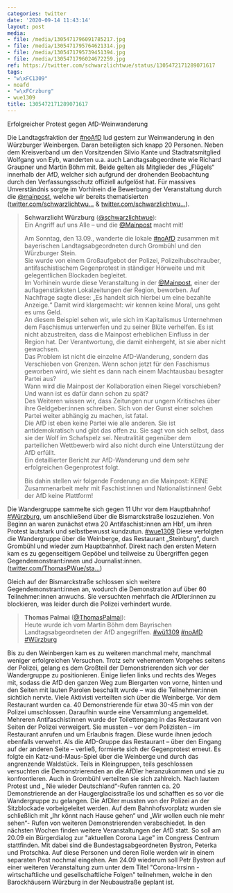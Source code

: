 ```yaml
---
categories: twitter
date: '2020-09-14 11:43:14'
layout: post
media:
- file: /media/1305471796091785217.jpg
- file: /media/1305471795764621314.jpg
- file: /media/1305471795739451394.jpg
- file: /media/1305471796024672259.jpg
ref: https://twitter.com/schwarzlichtwue/status/1305472171289071617
tags:
- "w\xFC1309"
- noafd
- "w\xFCrzburg"
- wue1309
title: 1305472171289071617
---
```

Erfolgreicher Protest gegen AfD-Weinwanderung



Die Landtagsfraktion der [#noAfD](/t/noafd) lud gestern zur Weinwanderung in den Würzburger Weinbergen. Daran beteiligten sich knapp 20 Personen. Neben dem Kreisverband um den Vorsitzenden Silvio Kante und Stadtratsmitglied Wolfgang von Eyb,  wanderten u.a. auch Landtagsabgeordnete wie Richard Graupner und Martin Böhm mit. Beide gelten als Mitglieder des „Flügels“ innerhalb der AfD, welcher sich aufgrund der drohenden Beobachtung durch den Verfassungsschutz offiziell aufgelöst hat.
Für massives Unverständnis sorgte im Vorhinein die Bewerbung der Veranstaltung durch die [@mainpost](https://twitter.com/mainpost), welche wir bereits thematisierten ([twitter.com/schwarzlichtwu…](https://twitter.com/schwarzlichtwue/status/1305140741392531456) &amp; [twitter.com/schwarzlichtwu…](https://twitter.com/schwarzlichtwue/status/1305140741392531456)).
> <b>Schwarzlicht Würzburg</b> ([@schwarzlichtwue](https://twitter.com/schwarzlichtwue)):  
>Ein Angriff auf uns Alle – und die [@Mainpost](https://twitter.com/Mainpost) macht mit!  
>  
>Am Sonntag, den 13.09., wanderte die lokale [#noAfD](/t/noafd) zusammen mit bayerischen Landtagsabgeordneten durch Grombühl und den Würzburger Stein.   
>Sie wurde von einem Großaufgebot der Polizei, Polizeihubschrauber, antifaschistischem Gegenprotest in ständiger Hörweite und mit gelegentlichen Blockaden begleitet.  
>Im Vorhinein wurde diese Veranstaltung in der [@Mainpost](https://twitter.com/Mainpost), einer der auflagenstärksten Lokalzeitungen der Region, beworben. Auf Nachfrage sagte diese: „Es handelt sich hierbei um eine bezahlte Anzeige.“ Damit wird klargemacht: wir kennen keine Moral, uns geht es ums Geld.  
>An diesem Beispiel sehen wir, wie sich im Kapitalismus Unternehmen dem Faschismus unterwerfen und zu seiner Blüte verhelfen. Es ist nicht abzustreiten, dass die Mainpost erheblichen Einfluss in der Region hat. Der Verantwortung, die damit einhergeht, ist sie aber nicht gewachsen.  
>Das Problem ist nicht die einzelne AfD-Wanderung, sondern das Verschieben von Grenzen. Wenn schon jetzt für den Faschismus geworben wird, wie sieht es dann nach einem Machtausbau besagter Partei aus?  
>Wann wird die Mainpost der Kollaboration einen Riegel vorschieben? Und wann ist es dafür dann schon zu spät?  
>Des Weiteren wissen wir, dass Zeitungen nur ungern Kritisches über ihre Geldgeber:innen schreiben. Sich von der Gunst einer solchen Partei weiter abhängig zu machen, ist fatal.  
>Die AfD ist eben keine Partei wie alle anderen. Sie ist antidemokratisch und gibt das offen zu. Sie sagt von sich selbst, dass sie der Wolf im Schafspelz sei. Neutralität gegenüber dem parteilichen Wettbewerb wird also nicht durch eine Unterstützung der AfD erfüllt.  
>Ein detaillierter Bericht zur AfD-Wanderung und dem sehr erfolgreichen Gegenprotest folgt.  
>  
>Bis dahin stellen wir folgende Forderung an die Mainpost: KEINE Zusammenarbeit mehr mit Faschist:innen und Nationalist:innen! Gebt der AfD keine Plattform!  


Die Wandergruppe sammelte sich gegen 11 Uhr vor dem Hauptbahnhof [#Würzburg](/t/würzburg), um anschließend über die Bismarckstraße loszuziehen. Von Beginn an waren zunächst etwa 20 Antifaschist:innen am Hbf, um ihren Protest lautstark und selbstbewusst kundzutun.  [#wue1309](/t/wue1309)
Diese verfolgten die Wandergruppe über die Weinberge, das Restaurant „Steinburg“, durch Grombühl und wieder zum Hauptbahnhof. Direkt nach den ersten Metern kam es zu gegenseitigem Gepöbel und teilweise zu Übergriffen gegen Gegendemonstrant:innen und Journalist:innen.
([twitter.com/ThomasPWue/sta…](https://twitter.com/ThomasPWue/status/1305162962773192704?s=19)) 

Gleich auf der Bismarckstraße schlossen sich weitere Gegendemonstrant:innen an, wodurch die Demonstration auf über 60 Teilnehmer:innen anwuchs. Sie versuchten mehrfach die AfDler:innen zu blockieren, was leider durch die Polizei verhindert wurde.
> <b>Thomas Palmai</b> ([@ThomasPalmai](https://twitter.com/ThomasPalmai)):  
>Heute wurde ich vom Martin Böhm dem Bayrischen Landtagsabgeordneten der AfD angegriffen. [#wü1309](/t/wü1309) [#noAfD](/t/noafd) [#Würzburg](/t/würzburg)   


Bis zu den Weinbergen kam es zu weiteren manchmal mehr, manchmal weniger erfolgreichen Versuchen. Trotz sehr vehementem Vorgehes seitens der Polizei, gelang es dem Großteil der Demonstrierenden sich vor der Wandergruppe zu positionieren.
Einige liefen links und rechts des Weges mit, sodass die AfD den ganzen Weg zum Biergarten von vorne, hinten und den Seiten mit lauten Parolen beschallt wurde – was die Teilnehmer:innen sichtlich nervte.
Viele Aktivisti verteilten sich über die Weinberge. Vor dem Restaurant wurden ca. 40 Demonstrierende für etwa 30-45 min von der Polizei umschlossen. Daraufhin wurde eine Versammlung angemeldet.
Mehreren Antifaschistinnen wurde der Toilettengang in das Restaurant von Seiten der Polizei verweigert. Sie mussten – vor dem Polizisten – im Restaurant anrufen und um Erlaubnis fragen. Diese wurde ihnen jedoch ebenfalls verwehrt. Als die
AfD-Gruppe das Restaurant – über den Eingang auf der anderen Seite – verließ, formierte sich der Gegenprotest erneut. Es folgte ein Katz-und-Maus-Spiel über die Weinberge und durch das angrenzende Waldstück. Teils in Kleingruppen, teils geschlossen versuchten die Demonstrierenden an die AfDler heranzukommen und sie zu konfrontieren. Auch in Grombühl verteilten sie sich zahlreich. Nach lautem Protest und „ Nie wieder Deutschland“-Rufen rannten ca. 20 Demonstrierende an der Haugerglacisstraße los und schafften es so vor die Wandergruppe zu gelangen.
Die AfDler mussten von der Polizei an der Sitzblockade vorbeigeleitet werden. Auf dem Bahnhofsvorplatz wurden sie schließlich mit „Ihr könnt nach Hause gehen“ und „Wir wollen euch nie mehr sehen“- Rufen von weiteren Demonstrierenden verabschiedet.
In den nächsten Wochen finden weitere Veranstaltungen der AfD statt. So soll am 20.09 ein Bürgerdialog zur "aktuellen Corona Lage" im Congress Centrum stattfinden. Mit dabei sind die Bundestagsabgeordneten Bystron, Peterka und Protschka. Auf diese Personen und deren Rolle werden wir in einem separaten Post nochmal eingehen. Am 24.09 wiederum soll Petr Bystron auf einer weiteren Veranstaltung zum unter dem Titel "Corona-Irrsinn - wirtschaftliche und gesellschaftliche Folgen" teilnehmen, welche in den Barockhäusern Würzburg in der Neubaustraße geplant ist.